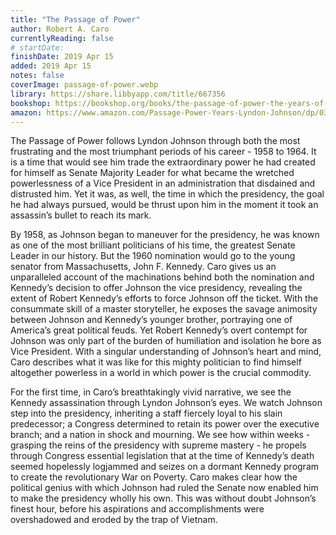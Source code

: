 ```yaml
---
title: "The Passage of Power"
author: Robert A. Caro
currentlyReading: false
# startDate:
finishDate: 2019 Apr 15
added: 2019 Apr 15
notes: false
coverImage: passage-of-power.webp
library: https://share.libbyapp.com/title/667356
bookshop: https://bookshop.org/books/the-passage-of-power-the-years-of-lyndon-johnson-9780375713255/9780375713255
amazon: https://www.amazon.com/Passage-Power-Years-Lyndon-Johnson/dp/0375713255
---
```


The Passage of Power follows Lyndon Johnson through both the most frustrating and the most triumphant periods of his career - 1958 to 1964. It is a time that would see him trade the extraordinary power he had created for himself as Senate Majority Leader for what became the wretched powerlessness of a Vice President in an administration that disdained and distrusted him. Yet it was, as well, the time in which the presidency, the goal he had always pursued, would be thrust upon him in the moment it took an assassin’s bullet to reach its mark.

By 1958, as Johnson began to maneuver for the presidency, he was known as one of the most brilliant politicians of his time, the greatest Senate Leader in our history. But the 1960 nomination would go to the young senator from Massachusetts, John F. Kennedy. Caro gives us an unparalleled account of the machinations behind both the nomination and Kennedy’s decision to offer Johnson the vice presidency, revealing the extent of Robert Kennedy’s efforts to force Johnson off the ticket. With the consummate skill of a master storyteller, he exposes the savage animosity between Johnson and Kennedy’s younger brother, portraying one of America’s great political feuds. Yet Robert Kennedy’s overt contempt for Johnson was only part of the burden of humiliation and isolation he bore as Vice President. With a singular understanding of Johnson’s heart and mind, Caro describes what it was like for this mighty politician to find himself altogether powerless in a world in which power is the crucial commodity. 

For the first time, in Caro’s breathtakingly vivid narrative, we see the Kennedy assassination through Lyndon Johnson’s eyes. We watch Johnson step into the presidency, inheriting a staff fiercely loyal to his slain predecessor; a Congress determined to retain its power over the executive branch; and a nation in shock and mourning. We see how within weeks - grasping the reins of the presidency with supreme mastery - he propels through Congress essential legislation that at the time of Kennedy’s death seemed hopelessly logjammed and seizes on a dormant Kennedy program to create the revolutionary War on Poverty. Caro makes clear how the political genius with which Johnson had ruled the Senate now enabled him to make the presidency wholly his own. This was without doubt Johnson’s finest hour, before his aspirations and accomplishments were overshadowed and eroded by the trap of Vietnam.  
